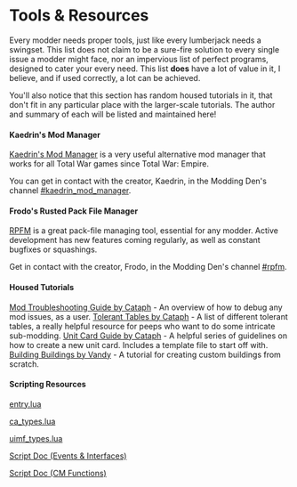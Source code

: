 # Tools & Resources

Every modder needs proper tools, just like every lumberjack needs a swingset. This list does not claim to be a sure-fire solution to every single issue a modder might face, nor an impervious list of perfect programs, designed to cater your every need. This list **does** have a lot of value in it, I believe, and if used correctly, a lot can be achieved.

You'll also notice that this section has random housed tutorials in it, that don't fit in any particular place with the larger-scale tutorials. The author and summary of each will be listed and maintained here!

#### Kaedrin's Mod Manager

[Kaedrin's Mod Manager](https://github.com/Kaedrin/warhammer-mod-manager/releases/) is a very useful alternative mod manager that works for all Total War games since Total War: Empire.

You can get in contact with the creator, Kaedrin, in the Modding Den's channel [#kaedrin_mod_manager](https://discord.gg/yHvXGRb).

#### Frodo's Rusted Pack File Manager

[RPFM](https://github.com/Frodo45127/rpfm/releases/latest) is a great pack-file managing tool, essential for any modder. Active development has new features coming regularly, as well as constant bugfixes or squashings.

Get in contact with the creator, Frodo, in the Modding Den's channel [#rpfm](https://github.com/Frodo45127/rpfm/releases/latest).

#### Housed Tutorials

[Mod Troubleshooting Guide by Cataph](./chapter_1_1.md) - An overview of how to debug any mod issues, as a user.
[Tolerant Tables by Cataph](./chapter_1_2.md) - A list of different tolerant tables, a really helpful resource for peeps who want to do some intricate sub-modding.
[Unit Card Guide by Cataph](./chapter_1_3.md) - A helpful series of guidelines on how to create a new unit card. Includes a template file to start off with.
[Building Buildings by Vandy](./chapter_1_4.md) - A tutorial for creating custom buildings from scratch.

#### Scripting Resources

[entry.lua](files/entry.lua)

[ca_types.lua](files/ca_types.lua)

[uimf_types.lua](files/uimf_types.lua)

[Script Doc (Events & Interfaces)](files/scripting_doc.html)

[Script Doc (CM Functions)](files/scripting.txt)
